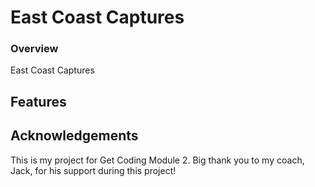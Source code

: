 # East Coast Captures

### Overview
East Coast Captures

## Features

## Acknowledgements
This is my project for Get Coding Module 2. Big thank you to my coach, Jack, for his support during this project!
